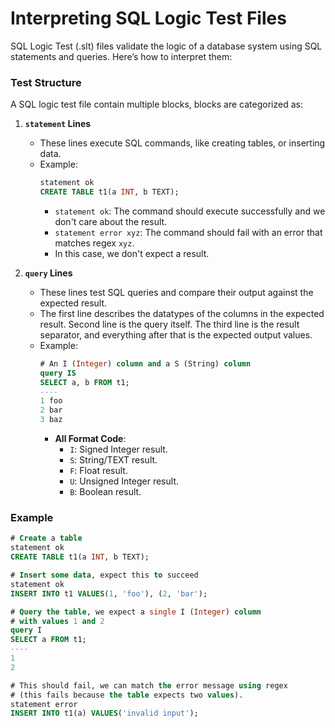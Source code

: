 # Interpreting SQL Logic Test Files

SQL Logic Test (.slt) files validate the logic of a database system using SQL statements and queries.
Here’s how to interpret them:

### Test Structure

A SQL logic test file contain multiple blocks, blocks are categorized as:

1. **`statement` Lines**
   - These lines execute SQL commands, like creating tables, or inserting data.
   - Example:
     ```sql
     statement ok
     CREATE TABLE t1(a INT, b TEXT);
     ```
     - `statement ok`: The command should execute successfully and we don't care about the result.
     - `statement error xyz`: The command should fail with an error that matches regex `xyz`.
     - In this case, we don't expect a result.

2. **`query` Lines**
   - These lines test SQL queries and compare their output against the expected result.
   - The first line describes the datatypes of the columns in the expected result. Second line is the query itself.
     The third line is the result separator, and everything after that is the expected output values.
   - Example:
     ```sql
     # An I (Integer) column and a S (String) column
     query IS
     SELECT a, b FROM t1;
     ----
     1 foo
     2 bar
     3 baz
     ```
     - **All Format Code**:
       - `I`: Signed Integer result.
       - `S`: String/TEXT result.
       - `F`: Float result.
       - `U`: Unsigned Integer result.
       - `B`: Boolean result.

### Example

```sql
# Create a table
statement ok
CREATE TABLE t1(a INT, b TEXT);

# Insert some data, expect this to succeed
statement ok
INSERT INTO t1 VALUES(1, 'foo'), (2, 'bar');

# Query the table, we expect a single I (Integer) column
# with values 1 and 2
query I
SELECT a FROM t1;
----
1
2

# This should fail, we can match the error message using regex
# (this fails because the table expects two values).
statement error
INSERT INTO t1(a) VALUES('invalid input');
```
